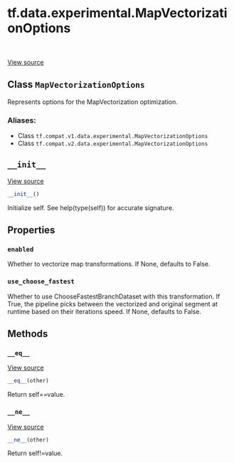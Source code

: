 <div itemscope itemtype="http://developers.google.com/ReferenceObject">
<meta itemprop="name" content="tf.data.experimental.MapVectorizationOptions" />
<meta itemprop="path" content="Stable" />
<meta itemprop="property" content="enabled"/>
<meta itemprop="property" content="use_choose_fastest"/>
<meta itemprop="property" content="__eq__"/>
<meta itemprop="property" content="__init__"/>
<meta itemprop="property" content="__ne__"/>
</div>

# tf.data.experimental.MapVectorizationOptions

<!-- Insert buttons -->

<table class="tfo-notebook-buttons tfo-api" align="left">
</table>

<a target="_blank" href="/code/stable/tensorflow/python/data/experimental/ops/optimization_options.py">View source</a>



## Class `MapVectorizationOptions`

<!-- Start diff -->
Represents options for the MapVectorization optimization.



### Aliases:

* Class `tf.compat.v1.data.experimental.MapVectorizationOptions`
* Class `tf.compat.v2.data.experimental.MapVectorizationOptions`


<!-- Placeholder for "Used in" -->


<h2 id="__init__"><code>__init__</code></h2>

<a target="_blank" href="/code/stable/tensorflow/python/data/util/options.py">View source</a>

``` python
__init__()
```

Initialize self.  See help(type(self)) for accurate signature.




## Properties

<h3 id="enabled"><code>enabled</code></h3>

Whether to vectorize map transformations. If None, defaults to False.


<h3 id="use_choose_fastest"><code>use_choose_fastest</code></h3>

Whether to use ChooseFastestBranchDataset with this transformation. If True, the pipeline picks between the vectorized and original segment at runtime based on their iterations speed. If None, defaults to False.




## Methods

<h3 id="__eq__"><code>__eq__</code></h3>

<a target="_blank" href="/code/stable/tensorflow/python/data/util/options.py">View source</a>

``` python
__eq__(other)
```

Return self==value.


<h3 id="__ne__"><code>__ne__</code></h3>

<a target="_blank" href="/code/stable/tensorflow/python/data/util/options.py">View source</a>

``` python
__ne__(other)
```

Return self!=value.




